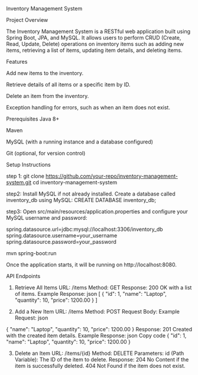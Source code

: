 Inventory Management System

Project Overview

The Inventory Management System is a RESTful web application built using Spring Boot, JPA, and MySQL. It allows users to perform CRUD (Create, Read, Update, Delete) operations on inventory items such as adding new items, retrieving a list of items, updating item details, and deleting items.

Features

Add new items to the inventory.

Retrieve details of all items or a specific item by ID.

Delete an item from the inventory.

Exception handling for errors, such as when an item does not exist.

Prerequisites
Java 8+

Maven

MySQL (with a running instance and a database configured)

Git (optional, for version control)

Setup Instructions

step 1:
git clone https://github.com/your-repo/inventory-management-system.git
cd inventory-management-system

step2:
Install MySQL if not already installed.
Create a database called inventory_db using MySQL:
CREATE DATABASE inventory_db;

step3:
Open src/main/resources/application.properties and configure your MySQL username and password:

spring.datasource.url=jdbc:mysql://localhost:3306/inventory_db
spring.datasource.username=your_username
spring.datasource.password=your_password

mvn spring-boot:run


Once the application starts, it will be running on http://localhost:8080.

API Endpoints

1. Retrieve All Items
URL: /items
Method: GET
Response:
200 OK with a list of items.
Example Response:
json
[
  {
    "id": 1,
    "name": "Laptop",
    "quantity": 10,
    "price": 1200.00
  }
]

2. Add a New Item
URL: /items
Method: POST
Request Body:
Example Request:
json

{
  "name": "Laptop",
  "quantity": 10,
  "price": 1200.00
}
Response:
201 Created with the created item details.
Example Response:
json
Copy code
{
  "id": 1,
  "name": "Laptop",
  "quantity": 10,
  "price": 1200.00
}

3. Delete an Item
URL: /items/{id}
Method: DELETE
Parameters:
id (Path Variable): The ID of the item to delete.
Response:
204 No Content if the item is successfully deleted.
404 Not Found if the item does not exist.



